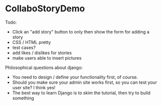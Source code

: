 CollaboStoryDemo
================

Todo: 
* Click an "add story" button to only then show the form for adding a story
* CSS / HTML pretty
* test cases?
* add likes / dislikes for stories
* make users able to insert pictures

Philosophical questions about django: 
* You need to design / define your functionality first, of course. 
* Should you make sure your admin site works first, so you can test your user site? I think yes!
* The best way to learn Django is to skim the tutorial, then try to build something